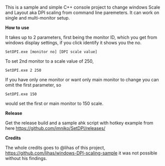 This is a sample and simple C++ console project to change windows Scale and Layout aka DPI scaling from command line paremeters. It can work on single and multi-monitor setup.

**How to use** 

It takes up to 2 parameters, first being the monitor ID, which you get from windows display settings, if you click identify it shows you the no. 

`SetDPI.exe [monitor no] [DPI scale value]` 

To set 2nd monitor to a scale value of 250, 

`SetDPI.exe 2 250` 

If you have only one monitor or want only main monitor to change you can omit the first parameter, so 

`SetDPI.exe 150`

would set the first or main monitor to 150 scale. 

**Release** 

Get the release build and a sample ahk script with hotkey example from here https://github.com/imniko/SetDPI/releases/

**Credits** 

The whole credits goes to @lihas of this project, https://github.com/lihas/windows-DPI-scaling-sample it was not possible without his findings. 
